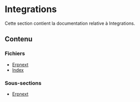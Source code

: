 # Integrations

Cette section contient la documentation relative à Integrations.

## Contenu


### Fichiers

- [Erpnext](./erpnext.html)
- [Index](./index.html)

### Sous-sections

- [Erpnext](./erpnext/)
